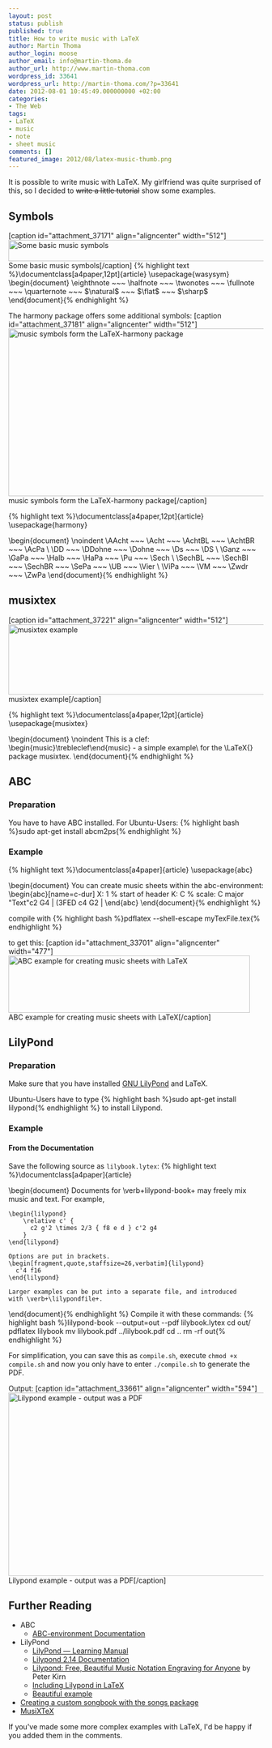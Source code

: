 ```yaml
---
layout: post
status: publish
published: true
title: How to write music with LaTeX
author: Martin Thoma
author_login: moose
author_email: info@martin-thoma.de
author_url: http://www.martin-thoma.com
wordpress_id: 33641
wordpress_url: http://martin-thoma.com/?p=33641
date: 2012-08-01 10:45:49.000000000 +02:00
categories:
- The Web
tags:
- LaTeX
- music
- note
- sheet music
comments: []
featured_image: 2012/08/latex-music-thumb.png
---
```

It is possible to write music with LaTeX. My girlfriend was quite surprised of this, so I decided to <del datetime="2012-08-01T08:01:06+00:00">write a little tutorial</del> show some examples. 

<h2>Symbols</h2>
[caption id="attachment_37171" align="aligncenter" width="512"]<a href="http://martin-thoma.com/wp-content/uploads/2012/08/music-notes.png"><img src="http://martin-thoma.com/wp-content/uploads/2012/08/music-notes.png" alt="Some basic music symbols" title="Some basic music symbols" width="512" height="42" class="size-full wp-image-37171" /></a> Some basic music symbols[/caption]
{% highlight text %}\documentclass[a4paper,12pt]{article}
\usepackage{wasysym}
\begin{document}
\eighthnote ~~~ \halfnote ~~~ \twonotes ~~~ \fullnote ~~~ 
\quarternote ~~~ $\natural$ ~~~ $\flat$ ~~~ $\sharp$
\end{document}{% endhighlight %}

The harmony package offers some additional symbols:
[caption id="attachment_37181" align="aligncenter" width="512"]<a href="http://martin-thoma.com/wp-content/uploads/2012/08/latex-music-harmony.png"><img src="http://martin-thoma.com/wp-content/uploads/2012/08/latex-music-harmony.png" alt="music symbols form the LaTeX-harmony package" title="music symbols form the LaTeX-harmony package" width="512" height="331" class="size-full wp-image-37181" /></a> music symbols form the LaTeX-harmony package[/caption]

{% highlight text %}\documentclass[a4paper,12pt]{article}
\usepackage{harmony}

\begin{document}
    \noindent \AAcht ~~~ \Acht ~~~ \AchtBL ~~~ \AchtBR ~~~ \AcPa \\
    \DD ~~~ \DDohne ~~~ \Dohne ~~~ \Ds ~~~ \DS \\
    \Ganz ~~~ \GaPa ~~~ \Halb ~~~ \HaPa ~~~ \Pu ~~~ \Sech \\
    \SechBL ~~~ \SechBl ~~~ \SechBR  ~~~ \SePa ~~~ \UB ~~~ \Vier \\
    \ViPa ~~~ \VM ~~~ \Zwdr ~~~ \ZwPa
\end{document}{% endhighlight %}

<h2>musixtex</h2>
[caption id="attachment_37221" align="aligncenter" width="512"]<a href="http://martin-thoma.com/wp-content/uploads/2012/08/latex-musixtex.png"><img src="http://martin-thoma.com/wp-content/uploads/2012/08/latex-musixtex.png" alt="musixtex example" title="musixtex example" width="512" height="139" class="size-full wp-image-37221" /></a> musixtex example[/caption]

{% highlight text %}\documentclass[a4paper,12pt]{article}
\usepackage{musixtex}

\begin{document}
    \noindent This is a clef:
    \begin{music}\trebleclef\end{music}
    - a simple example\\
    for the \LaTeX{} package musixtex.
\end{document}{% endhighlight %}

<h2>ABC</h2>
<h3>Preparation</h3>
You have to have ABC installed. For Ubuntu-Users:
{% highlight bash %}sudo apt-get install abcm2ps{% endhighlight %}

<h3>Example</h3>
{% highlight text %}\documentclass[a4paper]{article}
\usepackage{abc}

\begin{document}
    You can create music sheets within the abc-environment:
    \begin{abc}[name=c-dur]
        X: 1 % start of header
        K: C % scale: C major
        "Text"c2 G4 | (3FED c4 G2 |
    \end{abc}
\end{document}{% endhighlight %}

compile with
{% highlight bash %}pdflatex --shell-escape myTexFile.tex{% endhighlight %}

to get this:
[caption id="attachment_33701" align="aligncenter" width="477"]<a href="http://martin-thoma.com/wp-content/uploads/2012/07/abc-example.png"><img src="http://martin-thoma.com/wp-content/uploads/2012/07/abc-example.png" alt="ABC example for creating music sheets with LaTeX" title="ABC example for creating music sheets with LaTeX" width="477" height="113" class="size-full wp-image-33701" /></a> ABC example for creating music sheets with LaTeX[/caption]


<h2>LilyPond</h2>
<h3>Preparation</h3>
Make sure that you have installed <a href="http://en.wikipedia.org/wiki/GNU_LilyPond">GNU LilyPond</a> and LaTeX. 

Ubuntu-Users have to type
{% highlight bash %}sudo apt-get install lilypond{% endhighlight %}
to install Lilypond.

<h3>Example</h3>
<h4>From the Documentation</h4>
Save the following source as <code>lilybook.lytex</code>:
{% highlight text %}\documentclass[a4paper]{article}

\begin{document}
    Documents for \verb+lilypond-book+ may freely mix music and text.
    For example,

    \begin{lilypond}
        \relative c' {
          c2 g'2 \times 2/3 { f8 e d } c'2 g4
        }
    \end{lilypond}

    Options are put in brackets.
    \begin[fragment,quote,staffsize=26,verbatim]{lilypond}
      c'4 f16
    \end{lilypond}

    Larger examples can be put into a separate file, and introduced 
    with \verb+\lilypondfile+.
\end{document}{% endhighlight %}
Compile it with these commands:
{% highlight bash %}lilypond-book --output=out --pdf lilybook.lytex
cd out/
pdflatex lilybook
mv lilybook.pdf ../lilybook.pdf
cd ..
rm -rf out{% endhighlight %}

For simplification, you can save this as <code>compile.sh</code>, execute <code>chmod +x compile.sh</code> and now you only have to enter <code>./compile.sh</code> to generate the PDF.

Output:
[caption id="attachment_33661" align="aligncenter" width="594"]<a href="http://martin-thoma.com/wp-content/uploads/2012/07/lilypond-example.png"><img src="http://martin-thoma.com/wp-content/uploads/2012/07/lilypond-example.png" alt="Lilypond example - output was a PDF" title="Lilypond example - output was a PDF" width="594" height="362" class="size-full wp-image-33661" /></a> Lilypond example - output was a PDF[/caption]

<h2>Further Reading</h2>
<ul>
<li>ABC
<ul>
  <li><a href="http://www.tug.org/texlive/Contents/live/texmf-dist/doc/latex/abc/abc.pdf">ABC-environment Documentation</a></li>
</ul>
</li>
<li>LilyPond 
<ul>
  <li><a href="http://lilypond.org/doc/v2.14/Documentation/learning/index#top">LilyPond &mdash; Learning Manual</a></li>
  <li><a href="http://lilypond.org/doc/v2.14/Documentation/essay.pdf">Lilypond 2.14 Documentation</a></li>
  <li><a href="http://createdigitalmusic.com/2010/05/lilypond-free-beautiful-music-notation-engraving-for-anyone/">Lilypond: Free, Beautiful Music Notation Engraving for Anyone</a> by Peter Kirn</li>
  <li><a href="http://stackoverflow.com/q/10152486/562769">Including Lilypond in LaTeX</a></li>
  <li><a href="http://tex.stackexchange.com/a/69804/5645">Beautiful example</a></li>
</ul>
</li>
<li><a href="http://tex.stackexchange.com/questions/19813/creating-a-custom-songbook-with-the-songs-package">Creating a custom songbook with the songs package</a></li>
<li><a href="http://homepage2.nifty.com/tonomu/score/musixtex/musixtexe.html">MusiXTeX</a></li>
</ul>


If you've made some more complex examples with LaTeX, I'd be happy if you added them in the comments.

